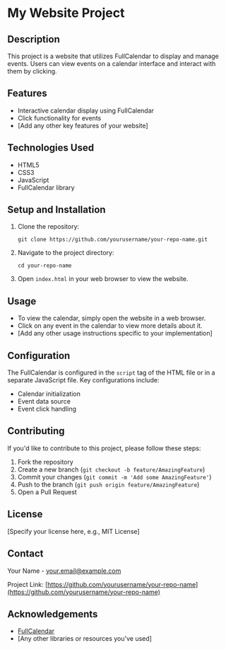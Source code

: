 # My Website Project

## Description

This project is a website that utilizes FullCalendar to display and manage events. Users can view events on a calendar interface and interact with them by clicking.

## Features

- Interactive calendar display using FullCalendar
- Click functionality for events
- [Add any other key features of your website]

## Technologies Used

- HTML5
- CSS3
- JavaScript
- FullCalendar library

## Setup and Installation

1. Clone the repository:
   ```
   git clone https://github.com/yourusername/your-repo-name.git
   ```

2. Navigate to the project directory:
   ```
   cd your-repo-name
   ```

3. Open `index.html` in your web browser to view the website.

## Usage

- To view the calendar, simply open the website in a web browser.
- Click on any event in the calendar to view more details about it.
- [Add any other usage instructions specific to your implementation]

## Configuration

The FullCalendar is configured in the `script` tag of the HTML file or in a separate JavaScript file. Key configurations include:

- Calendar initialization
- Event data source
- Event click handling

## Contributing

If you'd like to contribute to this project, please follow these steps:

1. Fork the repository
2. Create a new branch (`git checkout -b feature/AmazingFeature`)
3. Commit your changes (`git commit -m 'Add some AmazingFeature'`)
4. Push to the branch (`git push origin feature/AmazingFeature`)
5. Open a Pull Request

## License

[Specify your license here, e.g., MIT License]

## Contact

Your Name - your.email@example.com

Project Link: [https://github.com/yourusername/your-repo-name](https://github.com/yourusername/your-repo-name)

## Acknowledgements

- [FullCalendar](https://fullcalendar.io/)
- [Any other libraries or resources you've used]
